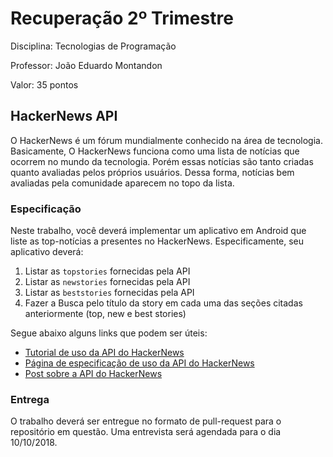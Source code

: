 
# Recuperação 2º Trimestre

Disciplina: Tecnologias de Programação

Professor: João Eduardo Montandon

Valor: 35 pontos

## HackerNews API


O HackerNews é um fórum mundialmente conhecido na área de tecnologia. Basicamente, O HackerNews funciona como uma lista de notícias que ocorrem no mundo da tecnologia. Porém essas notícias são tanto criadas quanto avaliadas pelos próprios usuários. Dessa forma, notícias bem avaliadas pela comunidade aparecem no topo da lista.

### Especificação

Neste trabalho, você deverá implementar um aplicativo em Android que liste as top-notícias a presentes no HackerNews. Especificamente, seu aplicativo deverá:

1. Listar as `topstories` fornecidas pela API
1. Listar as `newstories` fornecidas pela API
1. Listar as `beststories` fornecidas pela API
1. Fazer a Busca pelo título da story em cada uma das seções citadas anteriormente (top, new e best stories)


Segue abaixo alguns links que podem ser úteis:

* [Tutorial de uso da API do HackerNews](https://medium.com/chris-opperwall/using-the-hacker-news-api-9904e9ab2bc1)
* [Página de especificação de uso da API do HackerNews](https://github.com/HackerNews/API)
* [Post sobre a API do HackerNews](https://blog.ycombinator.com/hacker-news-api/)

### Entrega

O trabalho deverá ser entregue no formato de pull-request para o repositório em questão. Uma entrevista será agendada para o dia 10/10/2018.
